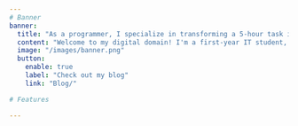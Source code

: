 ```yaml
---
# Banner
banner:
  title: "As a programmer, I specialize in transforming a 5-hour task into a 2-week challenge. That's just how we roll"
  content: "Welcome to my digital domain! I'm a first-year IT student, and this blog serves as a captivating chronicle of my ongoing journey in the world of Information Technology. Here, I document the twists and turns, the challenges and victories, as I navigate through the vast landscape of IT learning. From insightful reflections on my coursework to detailed posts about my projects, this space is a firsthand account of the evolving skills and knowledge I acquire. Join me as I share the highs and lows, the coding triumphs, and the tech tribulations of my exciting venture into the realm of IT. Welcome to a firsthand glimpse into my world of bytes and blogs!"
  image: "/images/banner.png"
  button:
    enable: true
    label: "Check out my blog"
    link: "Blog/"

# Features

---
```

